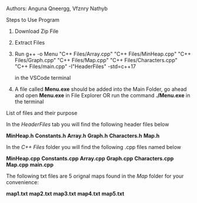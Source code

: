 Authors: Anguna Qneergg, Vfznry Nathyb


Steps to Use Program
1) Download Zip File
2) Extract Files
3) Run 
    g++ -o Menu "C++ Files/Array.cpp" "C++ Files/MinHeap.cpp" "C++ Files/Graph.cpp" "C++ Files/Map.cpp" "C++ Files/Characters.cpp" "C++ Files/main.cpp" -I"HeaderFiles" -std=c++17

     in the VSCode terminal
     
4) A file called **Menu.exe** should be added into the Main Folder, go ahead and open **Menu.exe** in File Explorer OR run the command **./Menu.exe** in the terminal


List of files and their purpose

In the *HeaderFiles* tab you will find the following header files below

**MinHeap.h**
**Constants.h**
**Array.h**
**Graph.h**
**Characters.h**
**Map.h**


In the *C++ Files* folder you will find the following .cpp files named below

**MinHeap.cpp**
**Constants.cpp**
**Array.cpp**
**Graph.cpp**
**Characters.cpp**
**Map.cpp**
**main.cpp**

The following txt files are 5 orignal maps found in the *Map* folder for your convenience:

**map1.txt**
**map2.txt**
**map3.txt**
**map4.txt**
**map5.txt**



